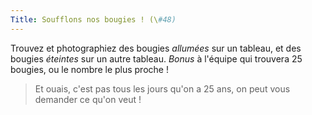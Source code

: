```yaml
---
Title: Soufflons nos bougies ! (\#48)
---
```


Trouvez et photographiez des bougies *allumées* sur un tableau, et des bougies *éteintes* sur un autre tableau.
*Bonus* à l'équipe qui trouvera $25$ bougies, ou le nombre le plus proche !

> Et ouais, c'est pas tous les jours qu'on a $25$ ans, on peut vous demander ce qu'on veut !
